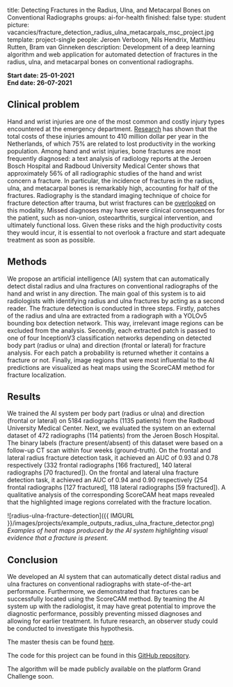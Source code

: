 title: Detecting Fractures in the Radius, Ulna, and Metacarpal Bones on Conventional Radiographs
groups: ai-for-health
finished: false
type: student
picture: vacancies/fracture_detection_radius_ulna_metacarpals_msc_project.jpg
template: project-single
people: Jeroen Verboom, Nils Hendrix, Matthieu Rutten, Bram van Ginneken
description: Development of a deep learning algorithm and web application for automated detection of fractures in the radius, ulna, and metacarpal bones on conventional radiographs. 

**Start date: 25-01-2021** <br>
**End date: 26-07-2021**

## Clinical problem
Hand and wrist injuries are one of the most common and costly injury types encountered at the emergency department. [Research](https://www.injuryjournal.com/article/S0020-1383(16)30147-4/fulltext) has shown that the total costs of these injuries amount to 410 million dollar per year in the Netherlands, of which 75% are related to lost productivity in the working population. Among hand and wrist injuries, bone fractures are most frequently diagnosed: a text analysis of radiology reports at the Jeroen Bosch Hospital and Radboud University Medical Center shows that approximately 56% of all radiographic studies of the hand and wrist concern a fracture. In particular, the incidence of fractures in the radius, ulna, and metacarpal bones is remarkably high, accounting for half of the fractures. Radiography is the standard imaging technique of choice for fracture detection after trauma, but wrist fractures can be [overlooked](https://link.springer.com/article/10.1007%2Fs10140-014-1278-1) on this modality. Missed diagnoses may have severe clinical consequences for the patient, such as non-union, osteoarthritis, surgical intervention, and ultimately functional loss. Given these risks and the high productivity costs they would incur, it is essential to not overlook a fracture and start adequate treatment as soon as possible.   

## Methods 
We propose an artificial intelligence (AI) system that can automatically detect distal radius and ulna fractures on conventional radiographs of the hand and wrist in any direction. The main goal of this system is to aid radiologists with identifying radius and ulna fractures by acting as a second reader. The fracture detection is conducted in three steps. Firstly, patches of the radius and ulna are extracted from a radiograph with a YOLOv5 bounding box detection network. This way, irrelevant image regions can be excluded from the analysis. Secondly, each extracted patch is passed to one of four InceptionV3 classification networks depending on detected body part (radius or ulna) and direction (frontal or lateral) for fracture analysis. For each patch a probability is returned whether it contains a fracture or not. Finally, image regions that were most influential to the AI predictions are visualized as heat maps using the ScoreCAM method for fracture localization. 

## Results
We trained the AI system per body part (radius or ulna) and direction (frontal or lateral) on 5184 radiographs (1135 patients) from the Radboud University Medical Center. Next, we evaluated the system on an external dataset of 472 radiographs (114 patients) from the Jeroen Bosch Hospital. The binary labels (fracture present/absent) of this dataset were based on a follow-up CT scan within four weeks (ground-truth). On the frontal and lateral radius fracture detection task, it achieved an AUC of 0.93 and 0.78 respectively (332 frontal radiographs [166 fractured], 140 lateral radiographs [70 fractured]). On the frontal and lateral ulna fracture detection task, it achieved an AUC of 0.94 and 0.90 respectively (254 frontal radiographs [127 fractured], 118 lateral radiographs [59 fractured]). A qualitative analysis of the corresponding ScoreCAM heat maps revealed that the highlighted image regions correlated with the fracture location.    

![radius-ulna-fracture-detection]({{ IMGURL }}/images/projects/example_outputs_radius_ulna_fracture_detector.png)
_Examples of heat maps produced by the AI system highlighting visual evidence that a fracture is present._

## Conclusion
We developed an AI system that can automatically detect distal radius and ulna fractures on conventional radiographs with state-of-the-art performance. Furthermore, we demonstrated that fractures can be successfully located using the ScoreCAM method. By teaming the AI system up with the radiologist, it may have great potential to improve the diagnostic performance, possibly preventing missed diagnoses and allowing for earlier treatment. In future research, an observer study could be conducted to investigate this hypothesis. 

The master thesis can be found [here](https://github.com/RadboudAIforHealth/master-theses/blob/main/Master_thesis_Jeroen_Verboom.pdf).

The code for this project can be found in this [GitHub repository](https://github.com/DIAGNijmegen/DIAG_Jeroen_Verboom_radius-ulna_fracture_detection).

The algorithm will be made publicly available on the platform Grand Challenge soon.

